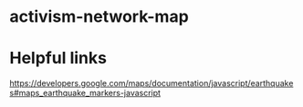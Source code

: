 # activism-network-map

# Helpful links
https://developers.google.com/maps/documentation/javascript/earthquakes#maps_earthquake_markers-javascript
